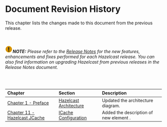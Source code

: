 

# Document Revision History

This chapter lists the changes made to this document from the previous release.

<br></br>
![image](images/NoteSmall.jpg)***NOTE:*** *Please refer to the <a href="http://docs.hazelcast.org/docs/release-notes/" target="_blank">Release Notes</a> for the new features, enhancements and fixes performed for each Hazelcast release. You can also find information on upgrading Hazelcast from previous releases in the Release Notes document.*

<br></br>

|Chapter|Section|Description|
|:-------|:-------|:-----------|
|[Chapter 1 - Preface](#preface)|[Hazelcast Architecture](#hazelcast-architecture)|Updated the architecture diagram.|
|[Chapter 11 - Hazelcast JCache](#hazelcast-jcache)|[ICache Configuration](#icache-configuration)|Added the description of new element <disable-per-entry-invalidation-events>.|


<br> </br>
